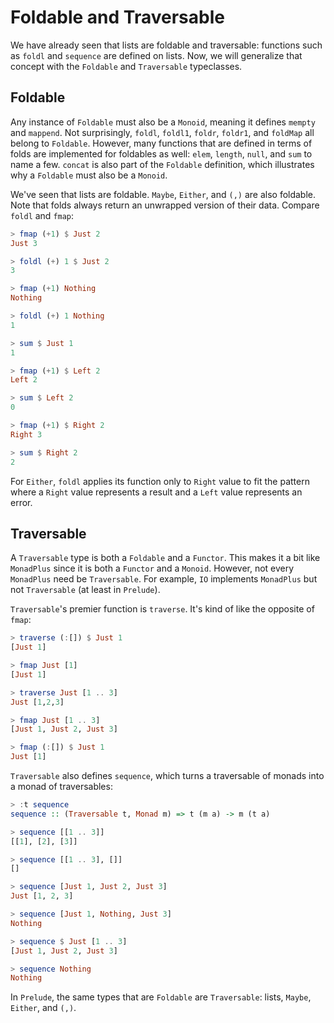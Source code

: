 # Foldable and Traversable

We have already seen that lists are foldable and traversable:
functions such as `foldl` and `sequence` are defined on lists.
Now, we will generalize that concept with the `Foldable` and `Traversable` typeclasses.

## Foldable

Any instance of `Foldable` must also be a `Monoid`, meaning it defines `mempty` and `mappend`.
Not surprisingly, `foldl`, `foldl1`, `foldr`, `foldr1`, and `foldMap` all belong to `Foldable`.
However, many functions that are defined in terms of folds are implemented for foldables as well: `elem`, `length`, `null`, and `sum` to name a few.
`concat` is also part of the `Foldable` definition, which illustrates why a `Foldable` must also be a `Monoid`.

We've seen that lists are foldable.
`Maybe`, `Either`, and `(,)` are also foldable.
Note that folds always return an unwrapped version of their data.
Compare `foldl` and `fmap`:

```hs
> fmap (+1) $ Just 2
Just 3

> foldl (+) 1 $ Just 2
3

> fmap (+1) Nothing
Nothing

> foldl (+) 1 Nothing
1

> sum $ Just 1
1

> fmap (+1) $ Left 2
Left 2

> sum $ Left 2
0

> fmap (+1) $ Right 2
Right 3

> sum $ Right 2
2
```

For `Either`, `foldl` applies its function only to `Right` value to fit the pattern where a `Right` value represents a result and a `Left` value represents an error.

## Traversable

A `Traversable` type is both a `Foldable` and a `Functor`.
This makes it a bit like `MonadPlus` since it is both a `Functor` and a `Monoid`.
However, not every `MonadPlus` need be `Traversable`.
For example, `IO` implements `MonadPlus` but not `Traversable` (at least in `Prelude`).

`Traversable`'s premier function is `traverse`.
It's kind of like the opposite of `fmap`:

```hs
> traverse (:[]) $ Just 1
[Just 1]

> fmap Just [1]
[Just 1]

> traverse Just [1 .. 3]
Just [1,2,3]

> fmap Just [1 .. 3]
[Just 1, Just 2, Just 3]

> fmap (:[]) $ Just 1
Just [1]
```

`Traversable` also defines `sequence`, which turns a traversable of monads into a monad of traversables:

```hs
> :t sequence
sequence :: (Traversable t, Monad m) => t (m a) -> m (t a)

> sequence [[1 .. 3]]
[[1], [2], [3]]

> sequence [[1 .. 3], []]
[]

> sequence [Just 1, Just 2, Just 3]
Just [1, 2, 3]

> sequence [Just 1, Nothing, Just 3]
Nothing

> sequence $ Just [1 .. 3]
[Just 1, Just 2, Just 3]

> sequence Nothing
Nothing
```

In `Prelude`, the same types that are `Foldable` are `Traversable`: lists, `Maybe`, `Either`, and `(,)`.